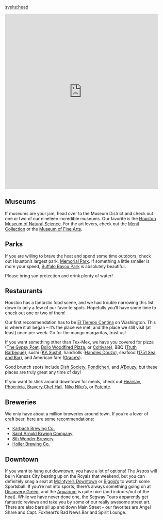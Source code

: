 <script>
  import { pageTitle } from '~/utils/pageTitle'
</script>

<!-- HEAD -->
<svelte:head>
  <title>{pageTitle('Things to Do')}</title>
  <meta name="description" content="Some of our favorite things to do/see while you're in town." />
</svelte:head>

<!-- ![https://ity.sh/xv6](https://ity.sh/xv6.QR) -->

<section class="crop">
  <iframe src="https://www.google.com/maps/d/u/0/embed?mid=19LaJVuDmwb43dzbbtuGFJCsqy2tQvQo&ehbc=2E312F"></iframe>
</section>

## Museums
If museums are your jam, head over to the Museum District and check out one or two of our nineteen incredible museums. Our favorite is the [Houston Museum of Natural Science](https://goo.gl/maps/XtrvgmVwA5iweKmb7). For the art lovers, check out the [Menil Collection](https://goo.gl/maps/sn6ZrUadGjuGGEqi6) or the [Museum of Fine Arts](https://goo.gl/maps/ioikkaxWv8hSUurAA).
 
## Parks
If you are willing to brave the heat and spend some time outdoors, check out Houston’s largest park, [Memorial Park](https://goo.gl/maps/vW6cdRy65ff3TvE89). If something a little smaller is more your speed, [Buffalo Bayou Park](https://goo.gl/maps/tAMd7WRZa4MLqwmq7) is absolutely beautiful.
 
Please bring sun protection and drink plenty of water!
 
## Restaurants
Houston has a fantastic food scene, and we had trouble narrowing this list down to only a few of our favorite spots. Hopefully you’ll have some time to check out one or two of them!
 
Our first recommendation has to be [El Tiempo Cantina](https://goo.gl/maps/VcGu5A1dKq3frJMz6) on Washington. This is where it all began – it’s the place we met, and the place we still visit (at least) once per week. Go for the mango margaritas, trust us!
 
If you want something other than Tex-Mex, we have you covered for pizza ([The Gypsy Poet](https://goo.gl/maps/afeTaZ9yZCqwkkSL8), [Bollo Woodfired Pizza](https://goo.gl/maps/Firt4jQxg76h7tfn8), or [Coltivare](https://goo.gl/maps/TDpzv4KXUvB1v9QG6)), BBQ ([Truth Barbeque](https://goo.gl/maps/YNp4LoRPeV35Zbgm8)), sushi ([KA Sushi](https://goo.gl/maps/5ijA6nkNXzkQXn6s6)), handrolls ([Handies Douzo](https://goo.gl/maps/cMZhq8nybgLH4P9a8)), seafood ([1751 Sea and Bar](https://goo.gl/maps/j1qkMYHYeTYTV57u6)), and American fare ([Grace’s](https://goo.gl/maps/p5EmWVdh8fojuyeF7)).
 
Good brunch spots include [Dish Society](https://goo.gl/maps/82QyjZsK26hcQRSi7), [Pondicheri](https://goo.gl/maps/FhGwpapBpTCsw97H7), and [A’Bouzy](https://goo.gl/maps/6x7aAVVhyE9myrscA), but these places are truly great any time of day!
 
If you want to stick around downtown for meals, check out [Hearsay](https://goo.gl/maps/HKpqRf3iBuunZFx8A), [Phoenicia](https://goo.gl/maps/f7g9SKJ3P3evVU8w8), [Bravery Chef Hall](https://goo.gl/maps/KZvoCZKyQmBd5EJv8), [Niko Niko’s](https://goo.gl/maps/zzCsKBx6Vy4gqjnv7), or [Potente](https://goo.gl/maps/4JcNCEiAzZuxYied9).
 
## Breweries
We only have about a million breweries around town. If you’re a lover of craft beer, here are some recommendations:

- [Karbach Brewing Co.](https://goo.gl/maps/3aJ6KQTCEbximEjB7)
- [Saint Arnold Brwing Company](https://goo.gl/maps/Ve3K1e9Kruvgzd8X6)
- [8th Wonder Brewery](https://goo.gl/maps/Fkox1hvPWgzyiEPC6)
- [Holler Brewing Co.](https://goo.gl/maps/vgFHYeUnmRDmM6k5A)
 
## Downtown
If you want to hang out downtown, you have a lot of options! The Astros will be in Kansas City beating up on the Royals that weekend, but you can definitely snag a seat at [McIntyre’s Downtown](https://goo.gl/maps/bq6ruAjLQqVMENyVA) or [Biggio’s](https://goo.gl/maps/jJ1LLXp9Pv14HFiF7) to watch some Sportsball. If you’re not into sports, there’s always something going on at [Discovery Green](https://goo.gl/maps/nd9pY2729Jo1KBbW8), and the [Aquarium](https://goo.gl/maps/N6EtVdCcPGax5Dfq9) is quite nice (and indoors/out of the heat). While we have never done one, the Segway Tours apparently get fantastic reviews and take you by some of our really awesome street art. There are also bars all up and down Main Street – our favorites are Angel Share and Capt. Foxheart’s Bad News Bar and Spirit Lounge.

<style lang="scss">
  .crop {
    overflow: hidden;
    position: relative;

    &:after {
      content: '';
      position: absolute;
      bottom: 0;
      left: 0;
      right: 0;
      height: 1.3rem;
      background-color: var(--background-color);
    }
  }

  iframe {
    --crop-top: -4rem;
    width: 100%;
    height: 40rem;
    border: none;
    position: relative;
    top: var(--crop-top);
    margin-bottom: var(--crop-top);

    @media screen and (max-width: 600px) {
      height: auto;
      aspect-ratio: 1/1.3;
    }
  }
</style>
